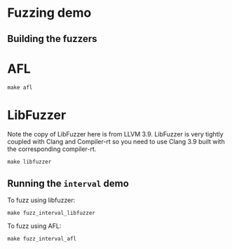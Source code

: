 # Fuzzing demo

## Building the fuzzers

# AFL

```
make afl
```

# LibFuzzer

Note the copy of LibFuzzer here is from LLVM 3.9.
LibFuzzer is very tightly coupled with Clang and Compiler-rt
so you need to use Clang 3.9 built with the corresponding compiler-rt.

```
make libfuzzer
```

## Running the `interval` demo

To fuzz using libfuzzer:

```
make fuzz_interval_libfuzzer
```

To fuzz using AFL:

```
make fuzz_interval_afl
```
